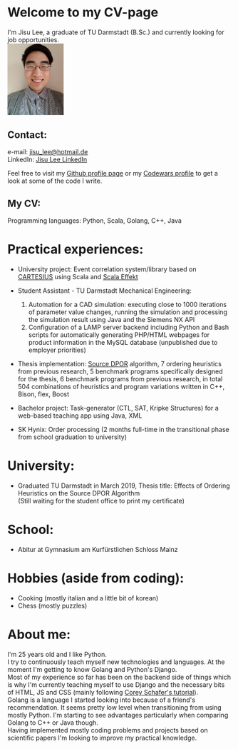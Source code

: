 # Welcome to my CV-page

I'm Jisu Lee, a graduate of TU Darmstadt (B.Sc.) and currently looking for job opportunities.   
<img src="./bewerbungsfoto_casual500.jpg" width="25%">

## Contact:    
  e-mail: [jisu_lee@hotmail.de](mailto:jisu_lee@hotmail.de)   
  LinkedIn: [Jisu Lee LinkedIn](https://www.linkedin.com/in/jisu-lee-599a29182/)   
  
Feel free to visit my [Github profile page](https://github.com/lee195/) or my [Codewars profile](https://www.codewars.com/users/lee195) to get a look at some of the code I write.   

## My CV:

Programming languages: Python, Scala, Golang, C++, Java  

# Practical experiences:
- University project: Event correlation system/library based on [CARTESIUS](http://www.st.informatik.tu-darmstadt.de/artifacts/corrl/cartesius_preprint.pdf) using Scala and [Scala Effekt](https://github.com/b-studios/scala-effekt)

- Student Assistant - TU Darmstadt Mechanical Engineering:
  1. Automation for a CAD simulation: executing close to 1000 iterations of parameter value changes, running the simulation and processing the simulation result using Java and the Siemens NX API
  2. Configuration of a LAMP server backend including Python and Bash scripts for automatically generating PHP/HTML webpages for product information in the MySQL database (unpublished due to employer priorities)
- Thesis implementation: [Source DPOR](http://user.it.uu.se/~parosh/publications/papers/popl2014.pdf) algorithm, 7 ordering heuristics from previous research, 5 benchmark programs specifically designed for the thesis, 6 benchmark programs from previous research, in total 504 combinations of heuristics and program variations written in C++, Bison, flex, Boost

- Bachelor project: Task-generator (CTL, SAT, Kripke Structures) for a web-based teaching app using Java, XML

- SK Hynix: Order processing (2 months full-time in the transitional phase from school graduation to university)

# University:
- Graduated TU Darmstadt in March 2019, Thesis title: Effects of Ordering Heuristics on the Source DPOR Algorithm   
(Still waiting for the student office to print my certificate)

# School:
- Abitur at Gymnasium am Kurfürstlichen Schloss Mainz

# Hobbies (aside from coding):
- Cooking (mostly italian and a little bit of korean)
- Chess (mostly puzzles)

# About me:
I'm 25 years old and I like Python.   
I try to continuously teach myself new technologies and languages. At the moment I'm getting to know Golang and Python's Django.   
Most of my experience so far has been on the backend side of things which is why I'm currently teaching myself to use Django and the necessary bits of HTML, JS and CSS (mainly following [Corey Schafer's tutorial](https://www.youtube.com/watch?v=UmljXZIypDc&list=PL-osiE80TeTtoQCKZ03TU5fNfx2UY6U4p)).   
Golang is a language I started looking into because of a friend's recommendation. It seems pretty low level when transitioning from using mostly Python. I'm starting to see advantages particularly when comparing Golang to C++ or Java though.   
Having implemented mostly coding problems and projects based on scientific papers I'm looking to improve my practical knowledge.

